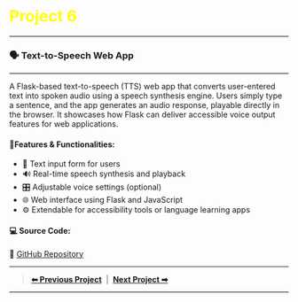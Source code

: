 <h1 style="color:yellow; font-size:2em;"><i class="fas fa-robot"></i> Project 6</h1>
<div style="height:1px; background-color:#000; margin:8px 0;"></div>

### 🗣️ Text-to-Speech Web App &nbsp; <i class="fas fa-volume-up"></i>

<div style="height:1px; background-color:#000; margin:8px 0;"></div>

A Flask-based text-to-speech (TTS) web app that converts user-entered text into spoken audio using a speech synthesis engine. Users simply type a sentence, and the app generates an audio response, playable directly in the browser. It showcases how Flask can deliver accessible voice output features for web applications.

#### **🔧Features & Functionalities:**
- 📝 Text input form for users
- 🔊 Real-time speech synthesis and playback
- 🎛️ Adjustable voice settings (optional)
- 🌐 Web interface using Flask and JavaScript
- ⚙️ Extendable for accessibility tools or language learning apps

#### **💻 Source Code:**
🔗 [GitHub Repository](https://github.com/hammadhanif267/python_for_data_science/tree/main/15_flask_web_apps/00_Complete_tutorials/07_test2speech-flask)

----

> [**⬅ Previous Project**](./project_05.md) &nbsp;|&nbsp; [**Next Project ➡**](project_07.md)
<div style="height:1.5px; background-color:#000; margin:8px 0;"></div>